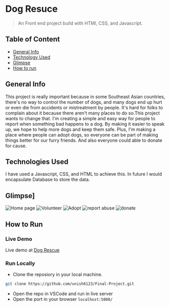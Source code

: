 # Dog Resuce
>An Front end project build with HTMl, CSS, and Javascript.
## Table of Content 
- [General Info](#general-info)
- [Technology Used](#technologies)
- [Glimpse](#glimpse)
- [How to run](#how-to-run)



## General Info
This project is really important because in some Southeast Asian countries, there's no way to control the number of dogs, and many dogs end up hurt or even die from
accidents or mistreatment by people. It's hard for folks to complain about it because there aren't many places to do so.This project wants to change that. 
I'm creating a simple and easy way for people to report when something bad happens to a dog. By making it easier to speak up, we hope to help more dogs and keep them safe. Plus,
I'm making a place where people can adopt dogs, so everyone can be part of making things better for our furry friends. And also everyone could able to donate for cause.

## Technologies Used
I have used a Javascript, CSS, and HTML to achieve this. In future I would encapsulate Database to store the data.

## Glimpse]
<p>
    <img src="documentations/imgs/kinmel-home.png" alt="Home page" />
    <img src="documentations/imgs/kinmel-products.png" alt="Volunteer" />
    <img src="documentations/imgs/kinmel-filter.png" alt="Adopt" />
    <img src="documentations/imgs/kinmel-product-details.png" alt="report abuse" />
    <img src="documentations/imgs/kinmel-about.png" alt="donate" />
</p>

## How to Run
### Live Demo
Live demo at <a href="https://unish6123.github.io/Final-Project/" target="_blank">Dog Rescue</a>

### Run Locally
- Clone the reposiory in your local machine.
```bash
git clone https://github.com/unish6123/Final-Project.git
```
- Open the repo in VSCode and run in live server
- Open the port in your browser `localhost:5000/`







